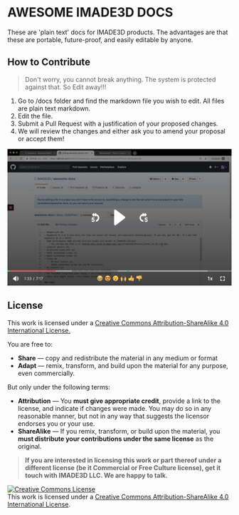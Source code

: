 # AWESOME IMADE3D DOCS

These are 'plain text' docs for IMADE3D products. The advantages are that these are portable, future-proof, and easily editable by anyone.

## How to Contribute

> Don't worry, you cannot break anything. The system is protected against that. So Edit away!!!

1. Go to /docs folder and find the markdown file you wish to edit. All files are plain text markdown.
1. Edit the file.
1. Submit a Pull Request with a justification of your proposed changes.
1. We will review the changes and either ask you to amend your proposal or accept them!

[![Watch the video](assets/loom.png)](https://www.loom.com/share/2f9e1268ad39413a99579a00eca9e0d2)

## License

This work is licensed under a [Creative Commons Attribution-ShareAlike 4.0 International License.](http://creativecommons.org/licenses/by-sa/4.0/)

You are free to:
- **Share** — copy and redistribute the material in any medium or format
- **Adapt** — remix, transform, and build upon the material
for any purpose, even commercially.

But only under the following terms:
- **Attribution** — You **must give appropriate credit**, provide a link to the license, and indicate if changes were made. You may do so in any reasonable manner, but not in any way that suggests the licensor endorses you or your use.
- **ShareAlike** — If you remix, transform, or build upon the material, you **must distribute your contributions under the same license** as the original.

> **If you are interested in licensing this work or part thereof under a different license (be it Commercial or Free Culture license), get it touch with IMADE3D LLC. We are happy to talk.**

<a rel="license" href="http://creativecommons.org/licenses/by-sa/4.0/"><img alt="Creative Commons License" style="border-width:0" src="https://i.creativecommons.org/l/by-sa/4.0/88x31.png" /></a><br />This work is licensed under a <a rel="license" href="http://creativecommons.org/licenses/by-sa/4.0/">Creative Commons Attribution-ShareAlike 4.0 International License</a>.